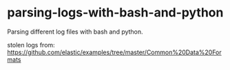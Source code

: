 # parsing-logs-with-bash-and-python
Parsing different log files with bash and python.


stolen logs from: https://github.com/elastic/examples/tree/master/Common%20Data%20Formats

